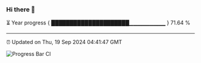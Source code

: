 ### Hi there 👋

⏳ Year progress { █████████████████████▁▁▁▁▁▁▁▁▁ } 71.64 %

---

⏰ Updated on Thu, 19 Sep 2024 04:41:47 GMT

![Progress Bar CI](https://github.com/IshwaranRudhara/GIT-ACTION/workflows/Progress%20Bar%20CI/badge.svg)
